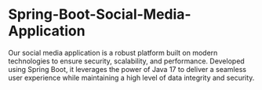 # Spring-Boot-Social-Media-Application
Our social media application is a robust platform built on modern technologies to ensure security, scalability, and performance. Developed using Spring Boot, it leverages the power of Java 17 to deliver a seamless user experience while maintaining a high level of data integrity and security.
